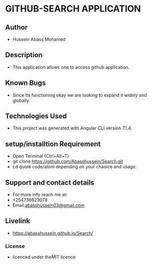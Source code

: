 # GITHUB-SEARCH APPLICATION
## Author
- Hussein Abass Mohamed
## Description
- This application allows one to access github application.
## Known Bugs
- Since its functioning okay we are looking to expand it widely and globally.
## Technologies Used
- This project was generated with Angular CLI version 7.1.4.
## setup/installtion Requirement
- Open Terminal {Ctrl+Alt+T}
- git clone https://github.com/Abasshussein/Search.git
- cd quote code/atom depending on your chaoice and usage.
## Support and contact details
- For more info reach me at:
- +254736623078
- Email:abasshussein03@gmail.com
## Livelink
- https://abasshussein.github.io/Search/
### License
- licenced under theMIT licence